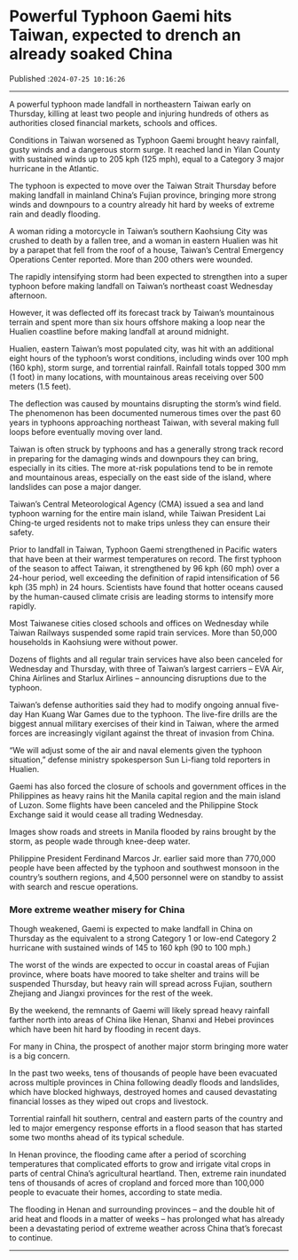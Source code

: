 # Powerful Typhoon Gaemi hits Taiwan, expected to drench an already soaked China

Published :`2024-07-25 10:16:26`

---

A powerful typhoon made landfall in northeastern Taiwan early on Thursday, killing at least two people and injuring hundreds of others as authorities closed financial markets, schools and offices.

Conditions in Taiwan worsened as Typhoon Gaemi brought heavy rainfall, gusty winds and a dangerous storm surge. It reached land in Yilan County with sustained winds up to 205 kph (125 mph), equal to a Category 3 major hurricane in the Atlantic.

The typhoon is expected to move over the Taiwan Strait Thursday before making landfall in mainland China’s Fujian province, bringing more strong winds and downpours to a country already hit hard by weeks of extreme rain and deadly flooding.

A woman riding a motorcycle in Taiwan’s southern Kaohsiung City was crushed to death by a fallen tree, and a woman in eastern Hualien was hit by a parapet that fell from the roof of a house, Taiwan’s Central Emergency Operations Center reported. More than 200 others were wounded.

The rapidly intensifying storm had been expected to strengthen into a super typhoon before making landfall on Taiwan’s northeast coast Wednesday afternoon.

However, it was deflected off its forecast track by Taiwan’s mountainous terrain and spent more than six hours offshore making a loop near the Hualien coastline before making landfall at around midnight.

Hualien, eastern Taiwan’s most populated city, was hit with an additional eight hours of the typhoon’s worst conditions, including winds over 100 mph (160 kph), storm surge, and torrential rainfall. Rainfall totals topped 300 mm (1 foot) in many locations, with mountainous areas receiving over 500 meters (1.5 feet).

The deflection was caused by mountains disrupting the storm’s wind field. The phenomenon has been documented numerous times over the past 60 years in typhoons approaching northeast Taiwan, with several making full loops before eventually moving over land.

Taiwan is often struck by typhoons and has a generally strong track record in preparing for the damaging winds and downpours they can bring, especially in its cities. The more at-risk populations tend to be in remote and mountainous areas, especially on the east side of the island, where landslides can pose a major danger.

Taiwan’s Central Meteorological Agency (CMA) issued a sea and land typhoon warning for the entire main island, while Taiwan President Lai Ching-te urged residents not to make trips unless they can ensure their safety.

Prior to landfall in Taiwan, Typhoon Gaemi strengthened in Pacific waters that have been at their warmest temperatures on record. The first typhoon of the season to affect Taiwan, it strengthened by 96 kph (60 mph) over a 24-hour period, well exceeding the definition of rapid intensification of 56 kph (35 mph) in 24 hours. Scientists have found that hotter oceans caused by the human-caused climate crisis are leading storms to intensify more rapidly.

Most Taiwanese cities closed schools and offices on Wednesday while Taiwan Railways suspended some rapid train services. More than 50,000 households in Kaohsiung were without power.

Dozens of flights and all regular train services have also been canceled for Wednesday and Thursday, with three of Taiwan’s largest carriers – EVA Air, China Airlines and Starlux Airlines – announcing disruptions due to the typhoon.

Taiwan’s defense authorities said they had to modify ongoing annual five-day Han Kuang War Games due to the typhoon. The live-fire drills are the biggest annual military exercises of their kind in Taiwan, where the armed forces are increasingly vigilant against the threat of invasion from China.

“We will adjust some of the air and naval elements given the typhoon situation,” defense ministry spokesperson Sun Li-fiang told reporters in Hualien.

Gaemi has also forced the closure of schools and government offices in the Philippines as heavy rains hit the Manila capital region and the main island of Luzon. Some flights have been canceled and the Philippine Stock Exchange said it would cease all trading Wednesday.

Images show roads and streets in Manila flooded by rains brought by the storm, as people wade through knee-deep water.

Philippine President Ferdinand Marcos Jr. earlier said more than 770,000 people have been affected by the typhoon and southwest monsoon in the country’s southern regions, and 4,500 personnel were on standby to assist with search and rescue operations.

### More extreme weather misery for China

Though weakened, Gaemi is expected to make landfall in China on Thursday as the equivalent to a strong Category 1 or low-end Category 2 hurricane with sustained winds of 145 to 160 kph (90 to 100 mph.)

The worst of the winds are expected to occur in coastal areas of Fujian province, where boats have moored to take shelter and trains will be suspended Thursday, but heavy rain will spread across Fujian, southern Zhejiang and Jiangxi provinces for the rest of the week.

By the weekend, the remnants of Gaemi will likely spread heavy rainfall farther north into areas of China like Henan, Shanxi and Hebei provinces which have been hit hard by flooding in recent days.

For many in China, the prospect of another major storm bringing more water is a big concern.

In the past two weeks, tens of thousands of people have been evacuated across multiple provinces in China following deadly floods and landslides, which have blocked highways, destroyed homes and caused devastating financial losses as they wiped out crops and livestock.

Torrential rainfall hit southern, central and eastern parts of the country and led to major emergency response efforts in a flood season that has started some two months ahead of its typical schedule.

In Henan province, the flooding came after a period of scorching temperatures that complicated efforts to grow and irrigate vital crops in parts of central China’s agricultural heartland. Then, extreme rain inundated tens of thousands of acres of cropland and forced more than 100,000 people to evacuate their homes, according to state media.

The flooding in Henan and surrounding provinces – and the double hit of arid heat and floods in a matter of weeks – has prolonged what has already been a devastating period of extreme weather across China that’s forecast to continue.

---

